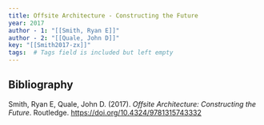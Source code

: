 ```yaml
---
title: Offsite Architecture - Constructing the Future
year: 2017
author - 1: "[[Smith, Ryan E]]"
author - 2: "[[Quale, John D]]"
key: "[[Smith2017-zx]]"
tags:  # Tags field is included but left empty
---
```


## Bibliography
Smith, Ryan E, Quale, John D. (2017). _Offsite Architecture: Constructing the Future_. Routledge. https://doi.org/10.4324/9781315743332
